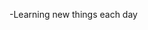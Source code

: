-Learning new things each day 

<!---
KrishmithaMohan25/KrishmithaMohan25 is a ✨ special ✨ repository because its `README.md` (this file) appears on your GitHub profile.
You can click the Preview link to take a look at your changes.
--->
